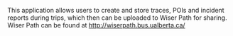 This application allows users to create and store traces, POIs and incident reports during trips, which then can be uploaded to Wiser Path for sharing.
Wiser Path can be found at http://wiserpath.bus.ualberta.ca/